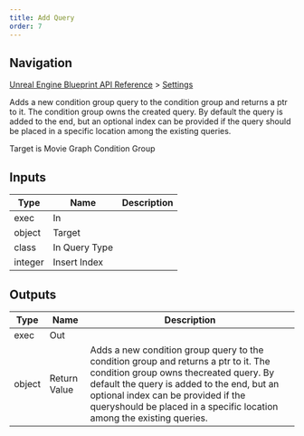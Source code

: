 ```yaml
---
title: Add Query
order: 7
---
```

## Navigation

[Unreal Engine Blueprint API Reference](https://dev.epicgames.com/documentation/en-us/unreal-engine/BlueprintAPI) > [Settings](https://dev.epicgames.com/documentation/en-us/unreal-engine/BlueprintAPI/Settings)

Adds a new condition group query to the condition group and returns a ptr to it. The condition group owns the
created query. By default the query is added to the end, but an optional index can be provided if the query
should be placed in a specific location among the existing queries.

Target is Movie Graph Condition Group

## Inputs

| Type | Name | Description |
| --- | --- | --- |
| exec | In |  |
| object | Target |  |
| class | In Query Type |  |
| integer | Insert Index |  |

## Outputs

| Type | Name | Description |
| --- | --- | --- |
| exec | Out |  |
| object | Return Value | Adds a new condition group query to the condition group and returns a ptr to it. The condition group owns thecreated query. By default the query is added to the end, but an optional index can be provided if the queryshould be placed in a specific location among the existing queries. |
